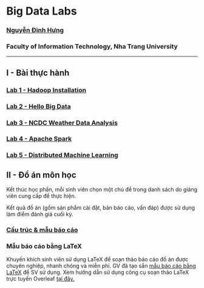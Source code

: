 # Big Data Labs

### [Nguyễn Đình Hưng](https://nd-hung.github.io/)
### Faculty of Information Technology, Nha Trang University
---

## I - Bài thực hành
### [Lab 1 - Hadoop Installation](https://github.com/nd-hung/Big-Data/tree/main/Lab1_Hadoop_Installation)
### [Lab 2 - Hello Big Data](https://github.com/nd-hung/Big-Data/tree/main/Lab2_WordCount)
### [Lab 3 - NCDC Weather Data Analysis](https://github.com/nd-hung/Big-Data/tree/main/Lab3_NCDC_WeatherData)
### [Lab 4 - Apache Spark](https://github.com/nd-hung/Big-Data/tree/main/Lab4_Spark)
### [Lab 5 - Distributed Machine Learning](https://github.com/nd-hung/Big-Data/tree/main/Lab5_DistributedMachineLearning)

## II - Đồ án môn học

Kết thúc học phần, mỗi sinh viên chọn một chủ đề trong danh sách do giảng viên cung cấp để thực hiện.

Kết quả đồ án (gồm sản phẩm cài đặt, bản báo cáo, vấn đáp) được sử dụng làm điểm đánh giá cuối kỳ.

### [Cấu trúc & mẫu báo cáo](./report_template.pdf)
### Mẫu báo cáo bằng LaTeX
Khuyến khích sinh viên sử dụng LaTeX để soạn thảo báo cáo đồ án được chuyên nghiệp, nhanh chóng và miễn phí. GV đã tạo sẵn [mẫu báo cáo bằng LaTeX](https://www.overleaf.com/read/qfhkffwjqkrr#0f0558) để SV sử dụng. Xem hướng dẫn sử dụng công cụ soạn thảo LaTeX trực tuyến Overleaf [tại đây.](https://www.overleaf.com/learn/latex/Tutorials)
